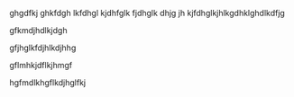 ghgdfkj ghkfdgh lkfdhgl kjdhfglk fjdhglk dhjg jh
kjfdhglkjhlkgdhklghdlkdfjg


gfkmdjhdlkjdgh


gfjhglkfdjhlkdjhhg


gflmhkjdflkjhmgf


hgfmdlkhgflkdjhglfkj
